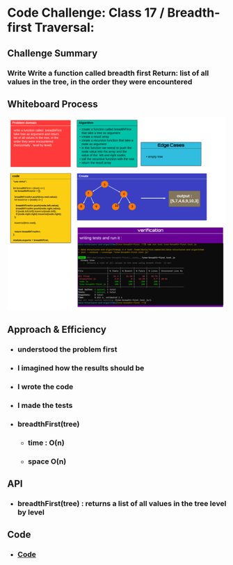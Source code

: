 # Code Challenge: Class 17 / Breadth-first Traversal:

## Challenge Summary

### Write Write a function called breadth first Return: list of all values in the tree, in the order they were encountered

## Whiteboard Process

![img](/401-challenges/tree-breadth-first/tree-breadth.png)

## Approach & Efficiency
  * ###  understood the problem first
  * ### I imagined how the results should be
  * ### I wrote the code
  * ### I made the tests

 - ### breadthFirst(tree)

   * ###  time : O(n)  

   * ### space O(n)
  

## API

- ### breadthFirst(tree) : returns a list of all values in the tree level by level


## Code 

* ### [Code](https://github.com/Duniaalkilany/data-structures-and-algorithms/tree/main/401-challenges/tree-breadth-first/tree-breadth-first.js)

